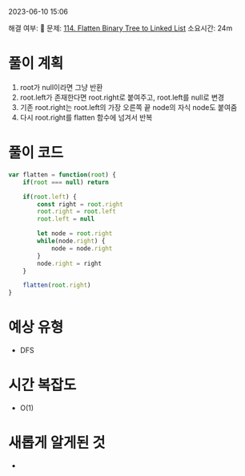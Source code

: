 2023-06-10
15:06

해결 여부: 🥑
문제: [114. Flatten Binary Tree to Linked List](https://leetcode.com/problems/flatten-binary-tree-to-linked-list/description/)
소요시간: 24m

# 풀이 계획
1. root가 null이라면 그냥 반환
2. root.left가 존재한다면 root.right로 붙여주고, root.left를 null로 변경
3. 기존 root.right는 root.left의 가장 오른쪽 끝 node의 자식 node도 붙여줌
4. 다시 root.right를 flatten 함수에 넘겨서 반복
# 풀이 코드
```javascript
var flatten = function(root) {
    if(root === null) return

    if(root.left) {
        const right = root.right
        root.right = root.left
        root.left = null

        let node = root.right
        while(node.right) {
            node = node.right
        }
        node.right = right
    }

    flatten(root.right)
}
```
# 예상 유형
- DFS
 
# 시간 복잡도
- O(1)

# 새롭게 알게된 것
-